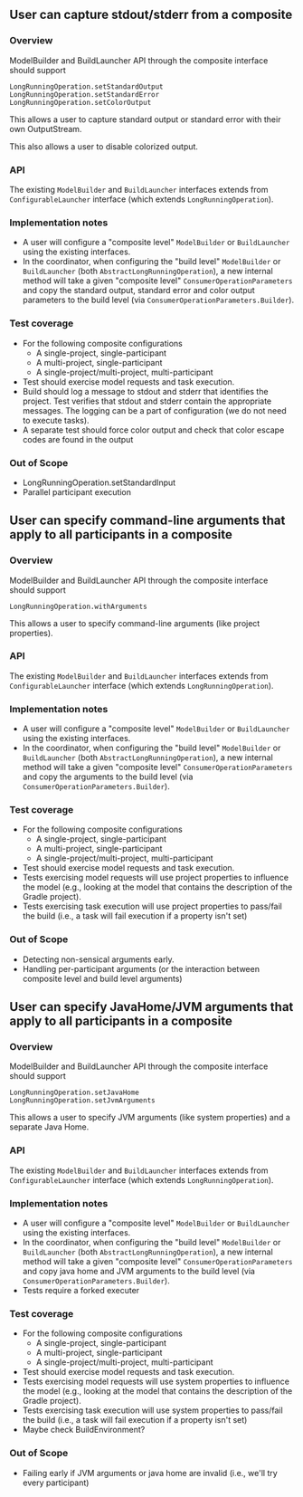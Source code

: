 ## User can capture stdout/stderr from a composite

### Overview

ModelBuilder and BuildLauncher API through the composite interface should support 

    LongRunningOperation.setStandardOutput
    LongRunningOperation.setStandardError
    LongRunningOperation.setColorOutput

This allows a user to capture standard output or standard error with their own OutputStream.

This also allows a user to disable colorized output.

### API

The existing `ModelBuilder` and `BuildLauncher` interfaces extends from `ConfigurableLauncher` interface (which extends `LongRunningOperation`).  

### Implementation notes

- A user will configure a "composite level" `ModelBuilder` or `BuildLauncher` using the existing interfaces.
- In the coordinator, when configuring the "build level" `ModelBuilder` or `BuildLauncher` (both `AbstractLongRunningOperation`), a new internal method will take a given "composite level" `ConsumerOperationParameters` and copy the standard output, standard error and color output parameters to the build level (via `ConsumerOperationParameters.Builder`). 

### Test coverage

- For the following composite configurations
    - A single-project, single-participant
    - A multi-project, single-participant
    - A single-project/multi-project, multi-participant
- Test should exercise model requests and task execution.
- Build should log a message to stdout and stderr that identifies the project.  Test verifies that stdout and stderr contain the appropriate messages.  The logging can be a part of configuration (we do not need to execute tasks).
- A separate test should force color output and check that color escape codes are found in the output

### Out of Scope

- LongRunningOperation.setStandardInput
- Parallel participant execution

## User can specify command-line arguments that apply to all participants in a composite

### Overview

ModelBuilder and BuildLauncher API through the composite interface should support 

    LongRunningOperation.withArguments

This allows a user to specify command-line arguments (like project properties).

### API

The existing `ModelBuilder` and `BuildLauncher` interfaces extends from `ConfigurableLauncher` interface (which extends `LongRunningOperation`).  

### Implementation notes

- A user will configure a "composite level" `ModelBuilder` or `BuildLauncher` using the existing interfaces.
- In the coordinator, when configuring the "build level" `ModelBuilder` or `BuildLauncher` (both `AbstractLongRunningOperation`), a new internal method will take a given "composite level" `ConsumerOperationParameters` and copy the arguments to the build level (via `ConsumerOperationParameters.Builder`). 

### Test coverage

- For the following composite configurations
    - A single-project, single-participant
    - A multi-project, single-participant
    - A single-project/multi-project, multi-participant
- Test should exercise model requests and task execution.
- Tests exercising model requests will use project properties to influence the model (e.g., looking at the model that contains the description of the Gradle project).
- Tests exercising task execution will use project properties to pass/fail the build (i.e., a task will fail execution if a property isn't set)

### Out of Scope

- Detecting non-sensical arguments early.
- Handling per-participant arguments (or the interaction between composite level and build level arguments)

## User can specify JavaHome/JVM arguments that apply to all participants in a composite

### Overview

ModelBuilder and BuildLauncher API through the composite interface should support 

    LongRunningOperation.setJavaHome
    LongRunningOperation.setJvmArguments

This allows a user to specify JVM arguments (like system properties) and a separate Java Home.

### API

The existing `ModelBuilder` and `BuildLauncher` interfaces extends from `ConfigurableLauncher` interface (which extends `LongRunningOperation`).  

### Implementation notes

- A user will configure a "composite level" `ModelBuilder` or `BuildLauncher` using the existing interfaces.
- In the coordinator, when configuring the "build level" `ModelBuilder` or `BuildLauncher` (both `AbstractLongRunningOperation`), a new internal method will take a given "composite level" `ConsumerOperationParameters` and copy java home and JVM arguments to the build level (via `ConsumerOperationParameters.Builder`). 
- Tests require a forked executer

### Test coverage

- For the following composite configurations
    - A single-project, single-participant
    - A multi-project, single-participant
    - A single-project/multi-project, multi-participant
- Test should exercise model requests and task execution.
- Tests exercising model requests will use system properties to influence the model (e.g., looking at the model that contains the description of the Gradle project).
- Tests exercising task execution will use system properties to pass/fail the build (i.e., a task will fail execution if a property isn't set)
- Maybe check BuildEnvironment?

### Out of Scope

- Failing early if JVM arguments or java home are invalid (i.e., we'll try every participant)
